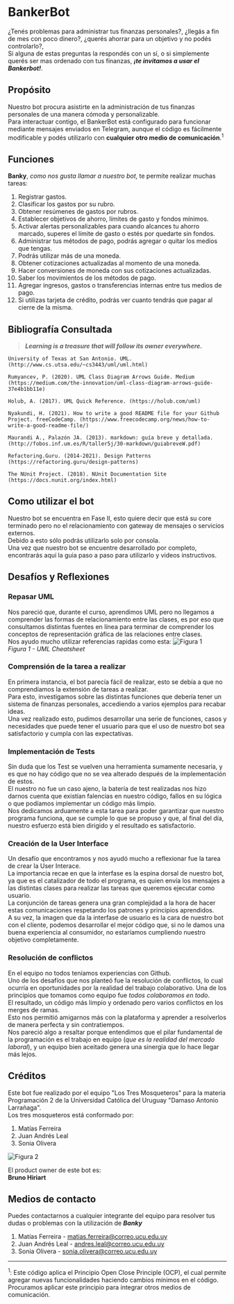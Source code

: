 # BankerBot
¿Tenés problemas para administrar tus finanzas personales?, ¿llegás a fin de mes con poco dinero?, ¿querés ahorrar para un objetivo y no podés controlarlo?,  
Si alguna de estas preguntas la respondés con un sí, o si simplemente querés ser mas ordenado con tus finanzas, ***¡te invitamos a usar el Bankerbot!***.

## Propósito
Nuestro bot procura asistirte en la administración de tus finanzas personales de una manera cómoda y personalizable.  
    Para interactuar contigo, el BankerBot está configurado para funcionar mediante mensajes enviados en Telegram, aunque el código es fácilmente modificable y podés utilizarlo con **cualquier otro medio de comunicación**.<sup>1</sup>
  
## Funciones
**Banky**, *como nos gusta llamar a nuestro bot*, te permite realizar muchas tareas:
1. Registrar gastos.
2. Clasificar los gastos por su rubro.
3. Obtener resúmenes de gastos por rubros.
4. Establecer objetivos de ahorro, límites de gasto y fondos mínimos.
5. Activar alertas personalizables para cuando alcances tu ahorro marcado, superes el límite de gasto o estés por quedarte sin fondos.
6. Administrar tus métodos de pago, podrás agregar o quitar los medios que tengas.
7. Podrás utilizar más de una moneda.
8. Obtener cotizaciones actualizadas al momento de una moneda.
9. Hacer conversiones de moneda con sus cotizaciones actualizadas.
10. Saber los movimientos de los métodos de pago.
11. Agregar ingresos, gastos o transferencias internas entre tus medios de pago.
12. Si utilizas tarjeta de crédito, podrás ver cuanto tendrás que pagar al cierre de la misma.



## Bibliografía Consultada
>  
>***Learning is a treasure that will follow its owner everywhere.***
>  
    University of Texas at San Antonio. UML. (http://www.cs.utsa.edu/~cs3443/uml/uml.html)

    Rumyancev, P. (2020). UML Class Diagram Arrows Guide. Medium (https://medium.com/the-innovation/uml-class-diagram-arrows-guide-37e4b1bb11e)
     
    Holub, A. (2017). UML Quick Reference. (https://holub.com/uml)

    Nyakundi, H. (2021). How to write a good README file for your Github Project. freeCodeCamp. (https://www.freecodecamp.org/news/how-to-write-a-good-readme-file/)

    Maurandi A., Palazón JA. (2013). markdown: guía breve y detallada. (http://fobos.inf.um.es/R/taller5j/30-markdown/guiabreveW.pdf)

    Refactoring.Guru. (2014-2021). Design Patterns (https://refactoring.guru/design-patterns)   

    The NUnit Project. (2018). NUnit Documentation Site (https://docs.nunit.org/index.html)

## Como utilizar el bot
Nuestro bot se encuentra en Fase II, esto quiere decir que está su core terminado pero no el relacionamiento con gateway de mensajes o servicios externos.     
Debido a esto sólo podrás utilizarlo solo por consola.    
Una vez que nuestro bot se encuentre desarrollado por completo, encontrarás aquí la guia paso a paso para utilizarlo y videos instructivos.


## Desafíos y Reflexiones
### Repasar UML
Nos pareció que, durante el curso, aprendimos UML pero no llegamos a comprender las formas de relacionamiento entre las clases, es por eso que consultamos distintas fuentes en línea para terminar de comprender los conceptos de representación gráfica de las relaciones entre clases.    
Nos ayudo mucho utilizar referencias rapidas como esta:
   ![Figura 1](Adjuntos/RecursosReadme/UMLcheatsheet.gif?raw=true "Figura 1 - UML Cheatsheet")    
               *Figura 1 - UML Cheatsheet*

### Comprensión de la tarea a realizar
En primera instancia, el bot parecía fácil de realizar, esto se debía a que no comprendíamos la extensión de tareas a realizar.  
  Para esto, investigamos sobre las distintas funciones que debería tener un sistema de finanzas personales, accediendo a varios ejemplos para recabar ideas.   
  Una vez realizado esto, pudimos desarrollar una serie de funciones, casos y necesidades que puede tener el usuario para que el uso de nuestro bot sea satisfactorio y cumpla con las expectativas.

### Implementación de Tests
Sin duda que los Test se vuelven una herramienta sumamente necesaria, y es que no hay código que no se vea alterado después de la implementación de estos.  
  El nuestro no fue un caso ajeno, la batería de test realizadas nos hizo darnos cuenta que existían falencias en nuestro código, fallos en su lógica o que podíamos implementar un código más limpio.  
  Nos dedicamos arduamente a esta tarea para poder garantizar que nuestro programa funciona, que se cumple lo que se propuso y que, al final del día, nuestro esfuerzo está bien dirigido y el resultado es satisfactorio.

### Creación de la User Interface
Un desafío que encontramos y nos ayudó mucho a reflexionar fue la tarea de crear la User Interace.   
La importancia recae en que la interfase es la espina dorsal de nuestro bot, ya que es el catalizador de todo el programa, es quien envía los mensajes a las distintas clases para realizar las tareas que queremos ejecutar como usuario.   
La conjunción de tareas genera una gran complejidad a la hora de hacer estas comunicaciones respetando los patrones y principios aprendidos.    
A su vez, la imagen que da la interfase de usuario es la cara de nuestro bot con el cliente, podemos desarrollar el mejor código que, si no le damos una buena experiencia al consumidor, no estaríamos cumpliendo nuestro objetivo completamente.

### Resolución de conflictos
En el equipo no todos teníamos experiencias con Github.    
Uno de los desafíos que nos planteó fue la resolución de conflictos, lo cual ocurría en oportunidades por la realidad del trabajo colaborativo. Una de los principios que tomamos como equipo fue *todos colaboramos en todo*.    
El resultado, un código más limpio y ordenado pero varios conflictos en los merges de ramas.    
Esto nos permitió amigarnos más con la plataforma y aprender a resolverlos de manera perfecta y sin contratiempos.    
Nos pareció algo a resaltar porque entendimos que el pilar fundamental de la programación es el trabajo en equipo (*que es la realidad del mercado laboral*), y un equipo bien aceitado genera una sinergia que lo hace llegar más lejos.


## Créditos
Este bot fue realizado por el equipo "Los Tres Mosqueteros" para la materia Programación 2 de la Universidad Católica del Uruguay "Damaso Antonio Larrañaga".  
Los tres mosqueteros está conformado por:
1. Matías Ferreira
2. Juan Andrés Leal
3. Sonia Olivera    

![Figura 2](Adjuntos/RecursosReadme/3Mosqueteros.jpg?raw=true "Figura 2 - Los tres mosqueteros")   

El product owner de este bot es:  
**Bruno Hiriart**   

## Medios de contacto
Puedes contactarnos a cualquier integrante del equipo para resolver tus dudas o problemas con la utilización de ***Banky***
1. Matías Ferreira - matias.ferreira@correo.ucu.edu.uy
2. Juan Andrés Leal - andres.leal@correo.ucu.edu.uy
3. Sonia Olivera - sonia.olivera@correo.ucu.edu.uy

---
<sup>1</sup>: Este código aplica el Principio Open Close Principle (OCP), el cual permite agregar nuevas funcionalidades haciendo cambios mínimos en el código. Procuramos aplicar este principio para integrar otros medios de comunicación.